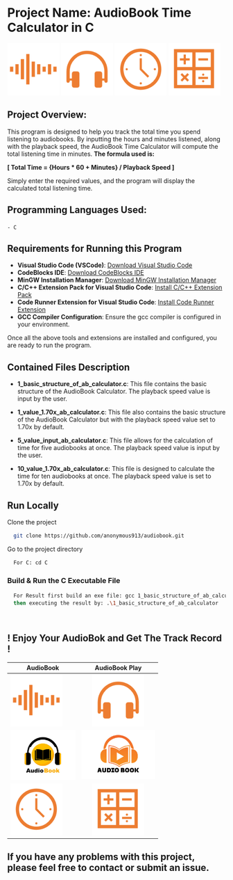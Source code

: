 
# Project Name: AudioBook Time Calculator in C

<img src="Images/image-2.png" alt="audiowave" width="120" alignment="center"/>
<img src="Images/image-3.png" alt="microphone" width="120" alignment="center"/>
<img src="Images/clock.png" alt="audiowave" width="120" alignment="center"/>
<img src="Images/calculator.png" alt="microphone" width="120" alignment="center"/>


## Project Overview:
This program is designed to help you track the total time you spend listening to audiobooks. By inputting the hours and minutes listened, along with the playback speed, the AudioBook Time Calculator will compute the total listening time in minutes. **The formula used is:** 

 **[ Total Time = {Hours * 60 + Minutes} / Playback Speed ]**

Simply enter the required values, and the program will display the calculated total listening time.



## Programming Languages Used:  
``` - C ```



## Requirements for Running this Program

- **Visual Studio Code (VSCode)**: [Download Visual Studio Code](https://code.visualstudio.com/Download)
- **CodeBlocks IDE**: [Download CodeBlocks IDE](https://www.codeblocks.org/downloads/)
- **MinGW Installation Manager**: [Download MinGW Installation Manager](https://sourceforge.net/projects/mingw/)
- **C/C++ Extension Pack for Visual Studio Code**: [Install C/C++ Extension Pack](https://marketplace.visualstudio.com/items?itemName=ms-vscode.cpptools-extension-pack)
- **Code Runner Extension for Visual Studio Code**: [Install Code Runner Extension](https://marketplace.visualstudio.com/items?itemName=formulahendry.code-runner)
- **GCC Compiler Configuration**: Ensure the gcc compiler is configured in your environment.

Once all the above tools and extensions are installed and configured, you are ready to run the program.

## Contained Files Description

- **1_basic_structure_of_ab_calculator.c**: This file contains the basic structure of the AudioBook Calculator. The playback speed value is input by the user.

- **1_value_1.70x_ab_calculator.c**: This file also contains the basic structure of the AudioBook Calculator but with the playback speed value set to 1.70x by default.

- **5_value_input_ab_calculator.c**: This file allows for the calculation of time for five audiobooks at once. The playback speed value is input by the user.

- **10_value_1.70x_ab_calculator.c**: This file is designed to calculate the time for ten audiobooks at once. The playback speed value is set to 1.70x by default.


## Run Locally

Clone the project
```bash
  git clone https://github.com/anonymous913/audiobook.git
```

Go to the project directory

```bash
  For C: cd C 
```

### Build & Run the C Executable File

```bash
  For Result first build an exe file: gcc 1_basic_structure_of_ab_calculator.c -o 1_basic_structure_of_ab_calculator.exe
  then executing the result by: .\1_basic_structure_of_ab_calculator
```  
<br>

## ! Enjoy Your AudioBok and Get The Track Record !

| AudioBook  | AudioBook Play |
| ------------- |:-------------:|
|<img src="Images/image-2.png" alt="audiowave" width="120" alignment="center"/>  |<img src="Images/image-3.png" alt="microphone" width="120" alignment="center"/> |
| <img src="Images/audiobook.png" alt="audiobook" width="150"/>    | <img src="Images/audiobook_play.png" alt="audioplay" width="170"/>    
|<img src="Images/clock.png" alt="clock" width="120" alignment="center"/> |<img src="Images/calculator.png" alt="calculator" width="120" alignment="center"/>|


## If you have any problems with this project, please feel free to contact or submit an issue.